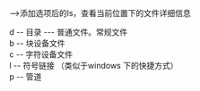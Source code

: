 -->添加选项后的ls，查看当前位置下的文件详细信息

d -- 目录
--- 普通文件。常规文件  
b -- 块设备文件  
c -- 字符设备文件  
l -- 符号链接 （类似于windows 下的快捷方式）  
p -- 管道